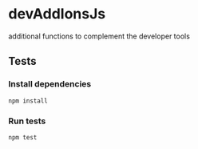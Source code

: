 # devAddIonsJs
additional functions to complement the developer tools


## Tests

### Install dependencies

`npm install`

### Run tests

`npm test`
